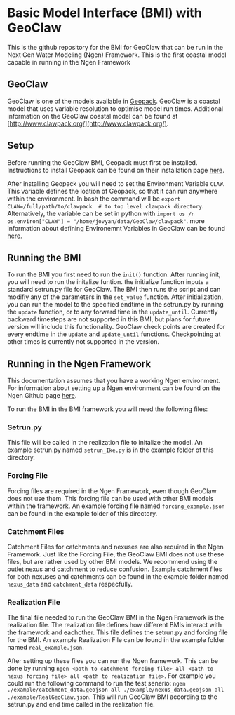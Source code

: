 # Basic Model Interface (BMI) with GeoClaw

This is the github repository for the BMI for GeoClaw that can be run in the Next Gen Water Modeling (Ngen) Framework. This is the first coastal model capable in running in the Ngen Framework

## GeoClaw

GeoClaw is one of the models available in [Geopack](https://github.com/clawpack/clawpack). GeoClaw is a coastal model that uses variable resolution to optimise model run times. Additional information on the GeoClaw coastal model can be found at [http://www.clawpack.org/](http://www.clawpack.org/).

## Setup
Before running the GeoClaw BMI, Geopack must first be installed. Instructions to install Geopack can be found on their installation page [here](http://www.clawpack.org/installing.html). 

After installing Geopack you will need to set the Environment Variable `CLAW`. This variable defines the loation of Geopack, so that it can run anywhere within the environment. In bash the command will be `export CLAW=/full/path/to/clawpack  # to top level clawpack directory`. Alternatively, the variable can be set in python with `import os /n os.environ["CLAW"] = "/home/jovyan/data/GeoClaw/clawpack"`. more information about defining Environemnt Variables in GeoClaw can be found [here](http://www.clawpack.org/setenv.html). 

## Running the BMI

To run the BMI you first need to run the `init()` function. After running init, you will need to run the initalize funtion. the initialize function inputs a standard setrun.py file for GeoClaw. The BMI then runs the script and can modifiy any of the parameters in the `set_value` function. After initialization, you can run the model to the specified endtime in the setrun.py by running the `update` function, or to any forward time in the `update_until`. Currently backward timesteps are not supported in this BMI, but plans for future version will include this functionality. GeoClaw check points are created for every endtime in the `update` and `update_until` functions. Checkpointing at other times is currently not supported in the version.


## Running in the Ngen Framework

This documentation assumes that you have a working Ngen environment. For information about setting up a Ngen environment can be found on the Ngen Github page [here](https://github.com/NOAA-OWP/ngen). 

To run the BMI in the BMI framework you will need the following files:
### Setrun.py
This file will be called in the realization file to initalize the model. An example setrun.py named `setrun_Ike.py` is in the example folder of this directory. 
### Forcing File
Forcing files are required in the Ngen Framework, even though GeoClaw does not use them. This forcing file can be used with other BMI models within the framework. An example forcing file named `forcing_example.json` can be found in the example folder of this directory.
### Catchment Files
Catchment Files for catchments and nexuses are also required in the Ngen Framework. Just like the Forcing File, the GeoClaw BMI does not use these files, but are rather used by other BMI models. We recommend using the outlet nexus and catchment to reduce confusion. Example catchment files for both nexuses and catchments can be found in the example folder named `nexus_data` and `catchment_data` respecfully.
### Realization File
The final file needed to run the GeoClaw BMI in the Ngen Framework is the realization file. The realization file defines how different BMIs interact with the framework and eachother. This file defines the setrun.py and forcing file for the BMI. An example Realization File can be found in the example folder named `real_example.json`.


After setting up these files you can run the Ngen framework. This can be done by running `ngen <path to catchment forcing file> all <path to nexus forcing file> all <path to realization file>`. For example you could run the following command to run the test senerio: `ngen ./example/catchment_data.geojson all ./example/nexus_data.geojson all ./example/RealGeoClaw.json`. This will run GeoClaw BMI according to the setrun.py and end time called in the realization file. 
